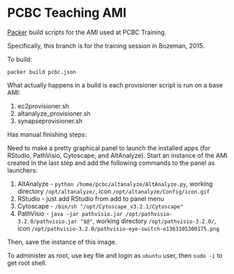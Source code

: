# PCBC Teaching AMI
[Packer](https://packer.io/) build scripts for the AMI used at PCBC Training.

Specifically, this branch is for the training session in Bozeman, 2015.

To build:

```
packer build pcbc.json
```

What actually happens in a build is each provisioner script is run on a base AMI:

1. ec2provisioner.sh
1. altanalyze_provisioner.sh
1. synapseprovisioner.sh

Has manual finishing steps:

Need to make a pretty graphical panel to launch the installed apps (for RStudio, PathVisio, Cytoscape, and AltAnalyze). Start an instance of the AMI created in the last step and add the following commands to the panel as launchers:

1. AltAnalyze - `python /home/pcbc/altanalyze/AltAnalyze.py`, working directory `/opt/altanalyze/`, icon `/opt/altanalyze/Config/icon.gif`
1. RStudio - just add RStudio from add to panel menu
1. Cytoscape - `/bin/sh "/opt/Cytoscape_v3.2.1/Cytoscape"`
1. PathVisio - `java -jar pathvisio.jar /opt/pathvisio-3.2.0/pathvisio.jar "$@"`, working directory `/opt/pathvisio-3.2.0/`, icon `/opt/pathvisio-3.2.0/pathvisio-eye-switch-e1363105300175.png`

Then, save the instance of this image.

To administer as root, use key file and login as `ubuntu` user, then `sudo -i` to get root shell.
